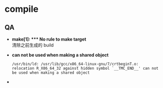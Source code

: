 # compile

## QA

- **make[1]: *** No rule to make target**  
    清除之前生成的 build 
- **can not be used when making a shared object**
    ```shell
    /usr/bin/ld: /usr/lib/gcc/x86_64-linux-gnu/7/crtbeginT.o: relocation R_X86_64_32 against hidden symbol `__TMC_END__' can not be used when making a shared object
    ```


- 
